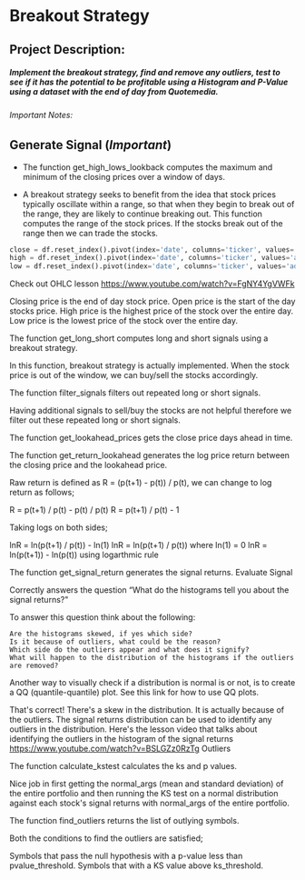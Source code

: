 
# Breakout Strategy

## Project Description: 

##### Implement the breakout strategy, find and remove any outliers, test to see if it has the potential to be profitable using a Histogram and P-Value using a dataset with the end of day from Quotemedia.


###### *Important Notes*: 

##  Generate Signal (*Important*)

* The function get_high_lows_lookback computes the maximum and minimum of the closing prices over a window of days.

* A breakout strategy seeks to benefit from the idea that stock prices typically oscillate within a range, so that when they begin to break out of the range, they are likely to continue breaking out. This function computes the range of the stock prices. If the stocks break out of the range then we can trade the stocks.

```python
close = df.reset_index().pivot(index='date', columns='ticker', values='adj_close')
high = df.reset_index().pivot(index='date', columns='ticker', values='adj_high')
low = df.reset_index().pivot(index='date', columns='ticker', values='adj_low')
```

Check out OHLC lesson https://www.youtube.com/watch?v=FgNY4YgVWFk

Closing price is the end of day stock price.
Open price is the start of the day stocks price.
High price is the highest price of the stock over the entire day.
Low price is the lowest price of the stock over the entire day.

The function get_long_short computes long and short signals using a breakout strategy.

In this function, breakout strategy is actually implemented. When the stock price is out of the window, we can buy/sell the stocks accordingly.

The function filter_signals filters out repeated long or short signals.

Having additional signals to sell/buy the stocks are not helpful therefore we filter out these repeated long or short signals.

The function get_lookahead_prices gets the close price days ahead in time.

The function get_return_lookahead generates the log price return between the closing price and the lookahead price.

Raw return is defined as R = (p(t+1) - p(t)) / p(t), we can change to log return as follows;

R = p(t+1) / p(t) - p(t) / p(t)
R = p(t+1) / p(t) - 1

Taking logs on both sides;

lnR = ln(p(t+1) / p(t)) - ln(1)
lnR = ln(p(t+1) / p(t)) where ln(1) = 0
lnR = ln(p(t+1)) - ln(p(t)) using logarthmic rule

The function get_signal_return generates the signal returns.
Evaluate Signal

Correctly answers the question “What do the histograms tell you about the signal returns?"

To answer this question think about the following:

    Are the histograms skewed, if yes which side?
    Is it because of outliers, what could be the reason?
    Which side do the outliers appear and what does it signify?
    What will happen to the distribution of the histograms if the outliers are removed?

Another way to visually check if a distribution is normal is or not, is to create a QQ (quantile-quantile) plot. See this link for how to use QQ plots.

That's correct! There's a skew in the distribution. It is actually because of the outliers. The signal returns distribution can be used to identify any outliers in the distribution. Here's the lesson video that talks about identifying the outliers in the histogram of the signal returns https://www.youtube.com/watch?v=BSLGZz0RzTg
Outliers

The function calculate_kstest calculates the ks and p values.

Nice job in first getting the normal_args (mean and standard deviation) of the entire portfolio and then running the KS test on a normal distribution against each stock's signal returns with normal_args of the entire portfolio.

The function find_outliers returns the list of outlying symbols.

Both the conditions to find the outliers are satisfied;

Symbols that pass the null hypothesis with a p-value less than pvalue_threshold.
Symbols that with a KS value above ks_threshold.

